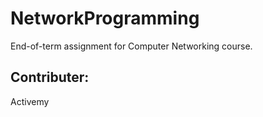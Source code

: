 # NetworkProgramming
End-of-term assignment for Computer Networking course.

## Contributer:
Activemy
